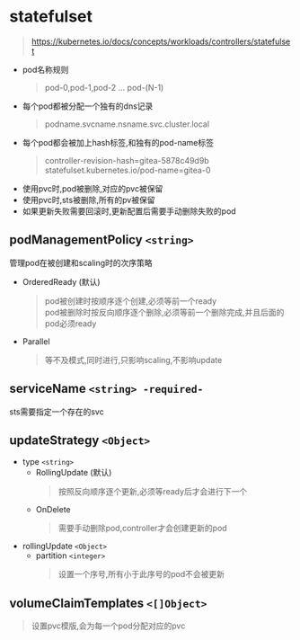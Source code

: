 # statefulset

><https://kubernetes.io/docs/concepts/workloads/controllers/statefulset>

- pod名称规则
  >pod-0,pod-1,pod-2 ... pod-(N-1)
- 每个pod都被分配一个独有的dns记录
  >podname.svcname.nsname.svc.cluster.local
- 每个pod都会被加上hash标签,和独有的pod-name标签
  >controller-revision-hash=gitea-5878c49d9b  
  >statefulset.kubernetes.io/pod-name=gitea-0
- 使用pvc时,pod被删除,对应的pvc被保留
- 使用pvc时,sts被删除,所有的pv被保留
- 如果更新失败需要回滚时,更新配置后需要手动删除失败的pod

## podManagementPolicy `<string>`

管理pod在被创建和scaling时的次序策略

- OrderedReady (默认)
  >pod被创建时按顺序逐个创建,必须等前一个ready  
  >pod被删除时按反向顺序逐个删除,必须等前一个删除完成,并且后面的pod必须ready
- Parallel
  >等不及模式,同时进行,只影响scaling,不影响update

## serviceName `<string> -required-`

sts需要指定一个存在的svc

## updateStrategy `<Object>`

- type `<string>`
  - RollingUpdate (默认)
    >按照反向顺序逐个更新,必须等ready后才会进行下一个
  - OnDelete
    >需要手动删除pod,controller才会创建更新的pod
- rollingUpdate `<Object>`
  - partition `<integer>`
    >设置一个序号,所有小于此序号的pod不会被更新

## volumeClaimTemplates `<[]Object>`

>设置pvc模版,会为每一个pod分配对应的pvc
